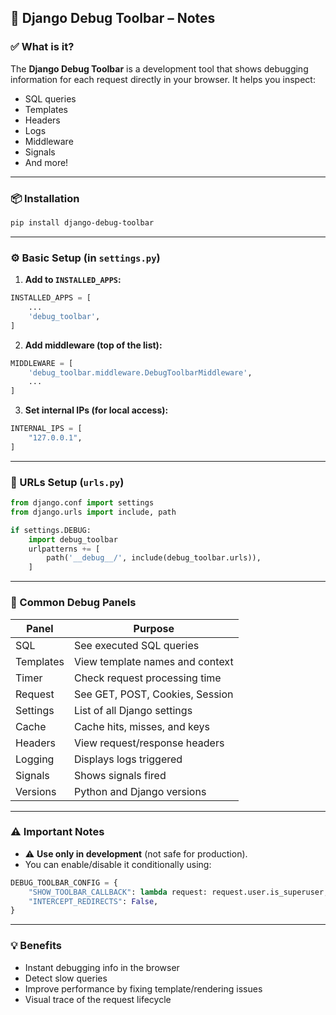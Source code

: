 ## 📘 Django Debug Toolbar – Notes

### ✅ What is it?

The **Django Debug Toolbar** is a development tool that shows debugging information for each request directly in your browser. It helps you inspect:

- SQL queries
- Templates
- Headers
- Logs
- Middleware
- Signals
- And more!

---

### 📦 Installation

```bash
pip install django-debug-toolbar
```

---

### ⚙️ Basic Setup (in `settings.py`)

1. **Add to `INSTALLED_APPS`:**

```python
INSTALLED_APPS = [
    ...
    'debug_toolbar',
]
```

2. **Add middleware (top of the list):**

```python
MIDDLEWARE = [
    'debug_toolbar.middleware.DebugToolbarMiddleware',
    ...
]
```

3. **Set internal IPs (for local access):**

```python
INTERNAL_IPS = [
    "127.0.0.1",
]
```

---

### 🔗 URLs Setup (`urls.py`)

```python
from django.conf import settings
from django.urls import include, path

if settings.DEBUG:
    import debug_toolbar
    urlpatterns += [
        path('__debug__/', include(debug_toolbar.urls)),
    ]
```

---

### 🧪 Common Debug Panels

| Panel     | Purpose                         |
| --------- | ------------------------------- |
| SQL       | See executed SQL queries        |
| Templates | View template names and context |
| Timer     | Check request processing time   |
| Request   | See GET, POST, Cookies, Session |
| Settings  | List of all Django settings     |
| Cache     | Cache hits, misses, and keys    |
| Headers   | View request/response headers   |
| Logging   | Displays logs triggered         |
| Signals   | Shows signals fired             |
| Versions  | Python and Django versions      |

---

### ⚠️ Important Notes

- ⚠️ **Use only in development** (not safe for production).
- You can enable/disable it conditionally using:

```python
DEBUG_TOOLBAR_CONFIG = {
    "SHOW_TOOLBAR_CALLBACK": lambda request: request.user.is_superuser,
    "INTERCEPT_REDIRECTS": False,
}
```

---

### 💡 Benefits

- Instant debugging info in the browser
- Detect slow queries
- Improve performance by fixing template/rendering issues
- Visual trace of the request lifecycle
